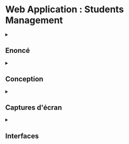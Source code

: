 # Web Application : Students Management


<details><summary> <h2>Enoncé</h2> </summary>
Créer une application Web basée sur Spring MVC, Spring Data JPA et Spring Security qui permet de gérer des étudiants.
Chaque étudiant est défini par:<br>
 <ul>
  <li>Son id</li>
  <li>Son nom</li>
 <li>Son prénom</li>
 <li>Son email</li>
 <li>Sa date naissance</li>
 <li>Son genre : MASCULIN ou FEMININ</li>
 <li>Un attribut qui indique si il est en règle ou non</li>
 </ul>
L'application doit offrir les fonctionnalités suivantes :
 <ol>
   <li>Chercher des étudiants par nom</li>
   <li>Faire la pagination</li>
   <li>Supprimer des étudiants en utilisant la méthode (DELETE au lieu de GET)</li>
   <li>Saisir et Ajouter des étudiants avec validation des formulaires</li>
   <li>Editer et mettre à jour des étudiants</li>
   <li>Créer une page template </li>
   <li>Sécuriser l'accès à l'application avec un système d'authentification basé sur Spring security en utilisant la stratégie UseDetails Service</li>
  <li>Ajouter d'autres fonctionnalités supplémentaires</li>
  </ol>
</details>

<details><summary> <h2>Conception</h2> </summary>
  <p align="center"><img src="assets/conception.PNG"></p>
</details>

<details><summary> <h2>Captures d'écran</h2> </summary>
<ol>
<ul><h4>Entities</h4>
  <ul><h6>Student</h6></ul>
  <img src="assets/student.PNG"/>
</ul>
<ul><h4>Enums</h4>
  <ul><h6>Sexe</h6></ul>
  <img src="assets/sexe.PNG"/>
</ul>

<ul><h4>Repositories</h4>
  <ul><h6>Student Repository</h6></ul>
  <img src="assets/studentRepository.PNG"/>
</ul>

<ul><h4>Services</h4>
  <ul><h6>StudentService Interface</h6></ul>
  <img src="assets/studentService.PNG"/>
  <ul><h6>StudentService Implementation</h6></ul>
  <img src="assets/studentServiceImpl.PNG"/>
</ul>

<ul><h4>Controllers</h4>
  <ul><h6>Student Controller</h6></ul>
  <img src="assets/studentController1.PNG"/>
  <img src="assets/studentController2.PNG"/>
  <img src="assets/studentController3.PNG"/>
</ul>

<ul><h4>Security</h4>
  <ul><h5>Entities</h5>
  <ul><h6>AppUser</h6></ul>
  <img src="assets/appUser.PNG"/>
  <ul><h6>AppRole</h6></ul>
  <img src="assets/appRole.PNG"/>
  </ul>

  <ul><h5>Repositories</h5>
    <ul><h6>AppUser Repository</h6></ul>
    <img src="assets/appUserRepository.PNG"/>
    <ul><h6>AppRole Repository</h6></ul>
    <img src="assets/appRoleRepository.PNG"/>
  </ul>

  <ul><h5>Services</h5>
    <ul><h6>Security service</h6></ul>
    <img src="assets/securityService.PNG"/>
    <ul><h6>Security service Implementation</h6></ul>
    <img src="assets/securityServiceImpl1.PNG"/>
    <img src="assets/securityServiceImpl2.PNG"/>
    <img src="assets/securityServiceImpl3.PNG"/>
    <ul><h6>UserDetails service Implementation</h6></ul>
    <img src="assets/userDetailsServiceImpl.PNG"/>
  </ul>

  <ul><h5>Controllers</h5>
    <ul><h6>Security Controller</h6></ul>
    <img src="assets/securityController.PNG"/>
  </ul>

  <ul><h5>Configuration</h5>
    <ul><h6>Security Config</h6></ul>
    <img src="assets/securityConfig.PNG"/>
  </ul>
</ul>
</ol>
</details>

<details><summary> <h2>Interfaces</h2> </summary>
<ol>
  <ul><h4>Login page</h4>
    <img src="assets/login.PNG"/>
  </ul>
  <ul><h4>Login en tant que ADMIN</h4>
    <ul><h6>Home</h6></ul>
    <img src="assets/homeAsAdmin.PNG"/>
    <ul><h6>Add Student</h6></ul>
      <img src="assets/addStudent1.PNG"/>
      <img src="assets/addStudent2.PNG"/>
    <ul><h6>Update Student</h6></ul>
      <img src="assets/updateStudent1.PNG"/>
      <img src="assets/updateStudent2.PNG"/>
    <ul><h6>Delete Student</h6></ul>
      <img src="assets/deleteStudent0.PNG"/>
      <img src="assets/deleteStudent.PNG"/>
      <img src="assets/deleteStudent2.PNG"/>
  </ul>
  <ul><h6>Login en tant qu'USER</h6>
    <p>USER ne peut que voir la liste des patients et faire une recherche</p>
    <img src="assets/homeAsUser.PNG"/>
  </ul>
</ol>
</details>
